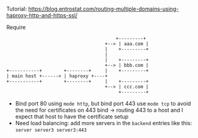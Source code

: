 Tutorial: https://blog.entrostat.com/routing-multiple-domains-using-haproxy-http-and-https-ssl/

Require

```
                                        +---------+
                                    +--> | aaa.com |
                                    |    +---------+
                                    |
                                    |    +---------+
                                    +--> | bbb.com |
+-----------+        +--------+     |    +---------+
| main host +------> | haproxy +----+
+-----------+        +--------+     |    +---------+
                                    +--> | ccc.com |
                                         +---------+
```

- Bind port 80 using `mode http`, but bind port 443 use `mode tcp` to avoid the need for certificates on 443 bind -> routing 443 to a host and I expect that host to have the certificate setup
- Need load balancing: add more servers in the `backend` entries like this: `server server3 server3:443`

